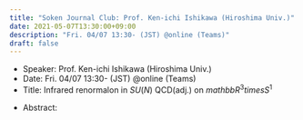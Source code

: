 ```yaml
---
title: "Soken Journal Club: Prof. Ken-ichi Ishikawa (Hiroshima Univ.)"
date: 2021-05-07T13:30:00+09:00
description: "Fri. 04/07 13:30- (JST) @online (Teams)"
draft: false
---
```


- Speaker:
Prof. Ken-ichi Ishikawa (Hiroshima Univ.)
- Date:
Fri. 04/07 13:30- (JST) @online (Teams)
- Title:
Infrared renormalon in $SU(N)$ QCD(adj.) on $mathbb{R}^3 times S^1$

<!--more-->

- Abstract:

